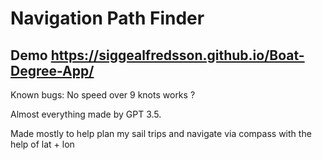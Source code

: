 # Navigation Path Finder
## Demo https://siggealfredsson.github.io/Boat-Degree-App/

Known bugs: No speed over 9 knots works ? 

Almost everything made by GPT 3.5.

Made mostly to help plan my sail trips and navigate via compass with the help of lat + lon
